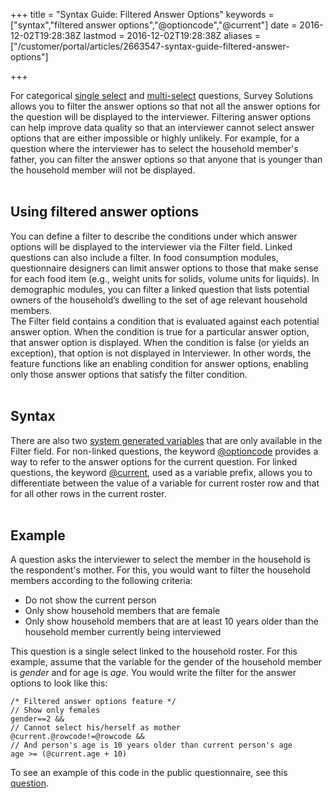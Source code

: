 +++
title = "Syntax Guide: Filtered Answer Options"
keywords = ["syntax","filtered answer options","@optioncode","@current"]
date = 2016-12-02T19:28:38Z
lastmod = 2016-12-02T19:28:38Z
aliases = ["/customer/portal/articles/2663547-syntax-guide-filtered-answer-options"]

+++

For categorical [single
select](/questionnaire-designer/categorical-single-select-question) and
[multi-select](/questionnaire-designer/categorical-multi-select-question)
questions, Survey Solutions allows you to filter the answer options so
that not all the answer options for the question will be displayed to
the interviewer. Filtering answer options can help improve data quality
so that an interviewer cannot select answer options that are either
impossible or highly unlikely. For example, for a question where the
interviewer has to select the household member's father, you can filter
the answer options so that anyone that is younger than the household
member will not be displayed.  
 

Using filtered answer options
-----------------------------

You can define a filter to describe the conditions under which answer
options will be displayed to the interviewer via the Filter field.
Linked questions can also include a filter. In food consumption modules,
questionnaire designers can limit answer options to those that make
sense for each food item (e.g., weight units for solids, volume units
for liquids). In demographic modules, you can filter a linked question
that lists potential owners of the household’s dwelling to the set of
age relevant household members.  
The Filter field contains a condition that is evaluated against each
potential answer option. When the condition is true for a particular
answer option, that answer option is displayed. When the condition is
false (or yields an exception), that option is not displayed in
Interviewer. In other words, the feature functions like an enabling
condition for answer options, enabling only those answer options that
satisfy the filter condition.  
 

Syntax
------

There are also two [system generated
variables](/syntax-guide/syntax-guide-system-generated-variables) that
are only available in the Filter field. For non-linked questions, the
keyword
[@optioncode](/syntax-guide/syntax-guide-system-generated-variables)
provides a way to refer to the answer options for the current question.
For linked questions, the keyword
[@current](/syntax-guide/syntax-guide-system-generated-variables), used
as a variable prefix, allows you to differentiate between the value of a
variable for current roster row and that for all other rows in the
current roster.  
 

Example
-------

A question asks the interviewer to select the member in the household is
the respondent's mother. For this, you would want to filter the
household members according to the following criteria:

-   Do not show the current person
-   Only show household members that are female
-   Only show household members that are at least 10 years older than
    the household member currently being interviewed

  
This question is a single select linked to the household roster. For
this example, assume that the variable for the gender of the household
member is *gender* and for age is *age*. You would write the filter for
the answer options to look like this:

    /* Filtered answer options feature */
    // Show only females
    gender==2 &&
    // Cannot select his/herself as mother
    @current.@rowcode!=@rowcode &&
    // And person's age is 10 years older than current person's age
    age >= (@current.age + 10)

To see an example of this code in the public questionnaire, see this
[question](https://solutions.worldbank.org/questionnaire/details/116bba6b43e247048a45d88f3ca3b4a8/chapter/86a1285cec7b59c70bb230ee8e3bc181/question/c6e3c5abced7db09046a7e65f9ddcd1b).
